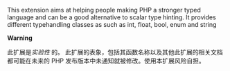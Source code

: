 This extension aims at helping people making PHP a stronger typed
language and can be a good alternative to scalar type hinting. It
provides different typehandling classes as such as <span
class="type">int</span>, <span class="type">float</span>, <span
class="type">bool</span>, <span class="type">enum</span> and <span
class="type">string</span>

**Warning**

此扩展是*实验性* 的。
此扩展的表象，包括其函数名称以及其他此扩展的相关文档都可能在未来的 PHP
发布版本中未通知就被修改。使用本扩展风险自担。
